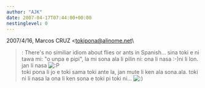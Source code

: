 ```yaml
---
author: "AJK"
date: 2007-04-17T07:44:00+00:00
nestinglevel: 0
---
```

2007/4/16, Marcos CRUZ <[tokipona@alinome.net](mailto://tokipona@alinome.net)\
>:
> There's no similiar idiom about flies or ants in Spanish... sina toki
> e ni tawa mi: "o unpa e pipi", la mi sona ala li pilin ni: ona li
> nasa :-)ni li lon. jan li nasa ![:P](images/smilies/icon_razz.gif "Razz")\
> toki pona li jo e toki sama toki ante la, jan mute li ken
> ala sona.ala. toki ni li nasa la ona li ken sona e toki pi toki ni... ![:)](images/smilies/icon_e_smile.gif "Smile")